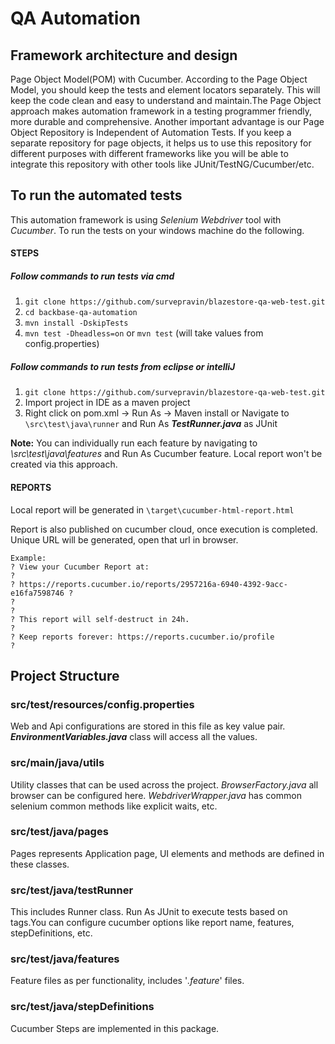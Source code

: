 # QA Automation

## Framework architecture and design
Page Object Model(POM) with Cucumber. According to the Page Object Model, you should keep the tests and element locators separately. This will keep the code clean and easy to understand and maintain.The Page Object approach makes automation framework in a testing programmer friendly, more durable and comprehensive. Another important advantage is our Page Object Repository is Independent of Automation Tests. If you keep a separate repository for page objects, it helps us to use this repository for different purposes with different frameworks like you will be able to integrate this repository with other tools like JUnit/TestNG/Cucumber/etc.

## To run the automated tests
This automation framework is using *Selenium Webdriver* tool with *Cucumber*. To run the tests on your windows machine do the following.

#### STEPS
##### Follow commands to run tests via cmd
1. `git clone https://github.com/survepravin/blazestore-qa-web-test.git`
2. `cd backbase-qa-automation`
3. `mvn install -DskipTests`
4. `mvn test -Dheadless=on` or `mvn test` (will take values from config.properties)

##### Follow commands to run tests from eclipse or intelliJ
1. `git clone https://github.com/survepravin/blazestore-qa-web-test.git`
2. Import project in IDE as a maven project
3. Right click on pom.xml -> Run As -> Maven install
or 
Navigate to ``\src\test\java\runner`` and Run As _**TestRunner.java**_ as JUnit

**Note:** You can individually run each feature by navigating to _\src\test\java\features_ and Run As Cucumber feature. Local report won't be created via this approach.

#### REPORTS
Local report will be generated in `\target\cucumber-html-report.html`

Report is also published on cucumber cloud, once execution is completed. Unique URL will be generated, open that url in browser.
``` 
Example:
? View your Cucumber Report at:                                            ?
? https://reports.cucumber.io/reports/2957216a-6940-4392-9acc-e16fa7598746 ?
?                                                                          ?
? This report will self-destruct in 24h.                                   ?
? Keep reports forever: https://reports.cucumber.io/profile                ?
```

## Project Structure

### src/test/resources/config.properties
Web and Api configurations are stored in this file as key value pair. _**EnvironmentVariables.java**_ class will access all the values.

### src/main/java/utils
Utility classes that can be used across the project. *BrowserFactory.java* all browser can be configured here. *WebdriverWrapper.java* has common selenium common methods like explicit waits, etc.

### src/test/java/pages
Pages represents Application page, UI elements and methods are defined in these classes.

### src/test/java/testRunner
This includes Runner class. Run As JUnit to execute tests based on tags.You can configure cucumber options like report name, features, stepDefinitions, etc.

### src/test/java/features
Feature files as per functionality, includes '*.feature*' files.

### src/test/java/stepDefinitions
Cucumber Steps are implemented in this package.

